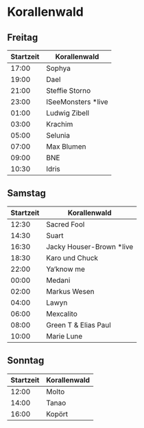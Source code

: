 # Korallenwald

## Freitag

| Startzeit | Korallenwald        |
| --------- | ------------------- |
| 17:00     | Sophya              |
| 19:00     | Dael                |
| 21:00     | Steffie Storno      |
| 23:00     | ISeeMonsters \*live |
| 01:00     | Ludwig Zibell       |
| 03:00     | Krachim             |
| 05:00     | Selunia             |
| 07:00     | Max Blumen          |
| 09:00     | BNE                 |
| 10:30     | Idris               |

## Samstag

| Startzeit | Korallenwald              |
| --------- | ------------------------- |
| 12:30     | Sacred Fool               |
| 14:30     | Suart                     |
| 16:30     | Jacky Houser-Brown \*live |
| 18:30     | Karo und Chuck            |
| 22:00     | Ya‘know me                |
| 00:00     | Medani                    |
| 02:00     | Markus Wesen              |
| 04:00     | Lawyn                     |
| 06:00     | Mexcalito                 |
| 08:00     | Green T & Elias Paul      |
| 10:00     | Marie Lune                |

## Sonntag

| Startzeit | Korallenwald |
| --------- | ------------ |
| 12:00     | Molto        |
| 14:00     | Tanao        |
| 16:00     | Kopört       |
